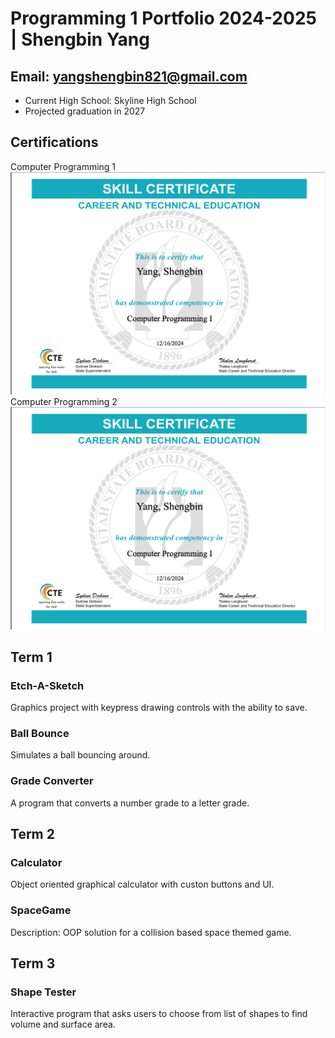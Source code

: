 # Programming 1 Portfolio 2024-2025 | Shengbin Yang
## Email: yangshengbin821@gmail.com
* Current High School: Skyline High School
* Projected graduation in 2027
## Certifications
Computer Programming 1
![Running App](https://github.com/Yangshengbin2007/programmingportfolio/blob/main/Screenshot%202025-05-07%20at.jpg)
Computer Programming 2
![Running App](https://github.com/Yangshengbin2007/programmingportfolio/blob/main/Screenshot%202025-05-07%20at.jpg)
## Term 1
### Etch-A-Sketch
Graphics project with keypress drawing controls with the ability to save.
### Ball Bounce
Simulates a ball bouncing around.
### Grade Converter
A program that converts a number grade to a letter grade. 
## Term 2
### Calculator
Object oriented graphical calculator with custon buttons and UI.
### SpaceGame
Description: OOP solution for a collision based space themed game.
## Term 3
### Shape Tester
Interactive program that asks users to choose from list of shapes to find volume and surface area.
